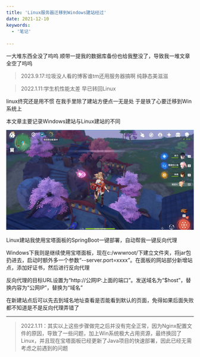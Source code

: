 ```yaml
---
title: 'Linux服务器迁移到Windows建站经过'
date: 2021-12-10
keywords:
  - '笔记'

---
```


一大堆东西全没了呜呜 顺带一提我的数据库备份也给我整没了，导致我一堆文章全空了呜呜

> 2023.9.17:垃圾没人看的博客谁tm还用服务器搞啊 纯静态美滋滋

> 2022.1.11:学生机性能太差 早已转回Linux

<!--more-->

linux终究还是用不惯 在我手里除了建站方便点一无是处 于是铁了心要迁移到Win系统上

本文章主要记录Windows建站与Linux建站的不同

![haha](index.webp)

Linux建站我使用宝塔面板的SpringBoot一键部署，自动帮我一键反向代理

Windows下我则是继续使用宝塔面板，现在c:/wwwroot/下建立文件夹，将jar包扔进去，启动时额外多一个参数“--server.port=xxxx”。在面板的网站部分新增站点，添加好证书，然后进行反向代理

反向代理的目标URL设置为“http://公网IP:上面的端口”。发送域名为“$host”，替换内容为“公网IP”，替换为“域名”

在新建站点后可以先去到域名地址查看是否能看到默认的页面，免得如果后面失败都不知道是不是反向代理弄错了

---

> 2022.1.11：其实以上这些步骤做完之后并没有完全正常，因为Nginx配置文件的原因，导致了一些问题，加上Win系统极大占用资源，最终换回了Linux，并且现在宝塔面板已经更新了Java项目的快速部署，因此已经无需考虑之前遇到的问题